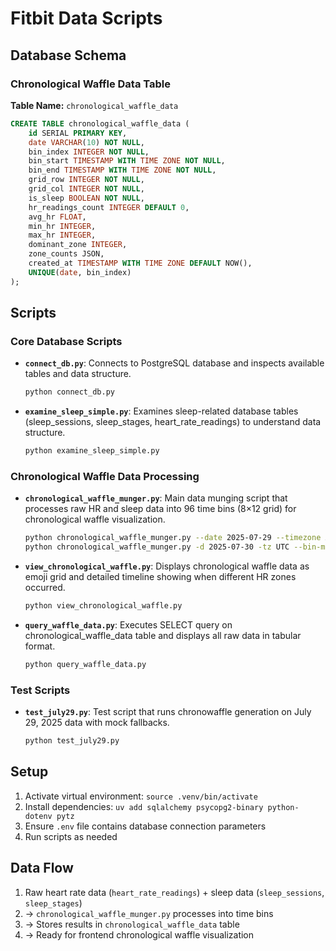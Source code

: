 # Fitbit Data Scripts

## Database Schema

### Chronological Waffle Data Table

**Table Name:** `chronological_waffle_data`

```sql
CREATE TABLE chronological_waffle_data (
    id SERIAL PRIMARY KEY,
    date VARCHAR(10) NOT NULL,
    bin_index INTEGER NOT NULL,
    bin_start TIMESTAMP WITH TIME ZONE NOT NULL,
    bin_end TIMESTAMP WITH TIME ZONE NOT NULL,
    grid_row INTEGER NOT NULL,
    grid_col INTEGER NOT NULL,
    is_sleep BOOLEAN NOT NULL,
    hr_readings_count INTEGER DEFAULT 0,
    avg_hr FLOAT,
    min_hr INTEGER,
    max_hr INTEGER,
    dominant_zone INTEGER,
    zone_counts JSON,
    created_at TIMESTAMP WITH TIME ZONE DEFAULT NOW(),
    UNIQUE(date, bin_index)
);
```

## Scripts

### Core Database Scripts

- **`connect_db.py`**: Connects to PostgreSQL database and inspects available tables and data structure.
  ```bash
  python connect_db.py
  ```

- **`examine_sleep_simple.py`**: Examines sleep-related database tables (sleep_sessions, sleep_stages, heart_rate_readings) to understand data structure.
  ```bash
  python examine_sleep_simple.py
  ```

### Chronological Waffle Data Processing

- **`chronological_waffle_munger.py`**: Main data munging script that processes raw HR and sleep data into 96 time bins (8×12 grid) for chronological waffle visualization.
  ```bash
  python chronological_waffle_munger.py --date 2025-07-29 --timezone America/Denver
  python chronological_waffle_munger.py -d 2025-07-30 -tz UTC --bin-minutes 20 --max-hr 180
  ```

- **`view_chronological_waffle.py`**: Displays chronological waffle data as emoji grid and detailed timeline showing when different HR zones occurred.
  ```bash
  python view_chronological_waffle.py
  ```

- **`query_waffle_data.py`**: Executes SELECT query on chronological_waffle_data table and displays all raw data in tabular format.
  ```bash
  python query_waffle_data.py
  ```

### Test Scripts

- **`test_july29.py`**: Test script that runs chronowaffle generation on July 29, 2025 data with mock fallbacks.
  ```bash
  python test_july29.py
  ```

## Setup

1. Activate virtual environment: `source .venv/bin/activate`
2. Install dependencies: `uv add sqlalchemy psycopg2-binary python-dotenv pytz`
3. Ensure `.env` file contains database connection parameters
4. Run scripts as needed

## Data Flow

1. Raw heart rate data (`heart_rate_readings`) + sleep data (`sleep_sessions`, `sleep_stages`)
2. → `chronological_waffle_munger.py` processes into time bins
3. → Stores results in `chronological_waffle_data` table
4. → Ready for frontend chronological waffle visualization
